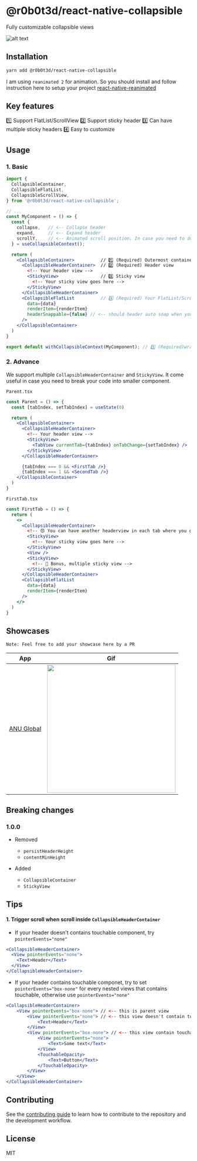 # @r0b0t3d/react-native-collapsible

Fully customizable collapsible views

![alt text](pictures/intro.gif 'Intro')

## Installation

```sh
yarn add @r0b0t3d/react-native-collapsible
```

I am using `reanimated 2` for animation. So you should install and follow instruction here to setup your project [react-native-reanimated](https://docs.swmansion.com/react-native-reanimated/docs/installation)

## Key features
1️⃣ Support FlatList/ScrollView
2️⃣ Support sticky header
3️⃣ Can have multiple sticky headers
4️⃣ Easy to customize

## Usage
### 1. Basic
```jsx
import {
  CollapsibleContainer,
  CollapsibleFlatList,
  CollapsibleScrollView,
} from '@r0b0t3d/react-native-collapsible';

// ...
const MyComponent = () => {
  const {
    collapse,   // <-- Collapse header
    expand,     // <-- Expand header
    scrollY,    // <-- Animated scroll position. In case you need to do some animation in your header or somewhere else
  } = useCollapsibleContext();

  return (
    <CollapsibleContainer>          // 1️⃣ (Required) Outermost container 
      <CollapsibleHeaderContainer>  // 2️⃣ (Required) Header view
        <!-- Your header view -->
        <StickyView>                // 3️⃣ Sticky view
          <!-- Your sticky view goes here -->
        </StickyView>
      </CollapsibleHeaderContainer>
      <CollapsibleFlatList          // 4️⃣ (Required) Your FlatList/ScrollView
        data={data}
        renderItem={renderItem}
        headerSnappable={false} // <-- should header auto snap when you release the finger
      />
    </CollapsibleContainer>
  )
}

export default withCollapsibleContext(MyComponent); // 5️⃣ (Required)wrap your component with `withCollapsibleContext`
```

### 2. Advance
We support multiple `CollapsibleHeaderContainer` and `StickyView`. It come useful in case you need to break your code into smaller component.

`Parent.tsx`
```jsx
const Parent = () => {
  const [tabIndex, setTabIndex] = useState(0)

  return (
    <CollapsibleContainer>
      <CollapsibleHeaderContainer>
        <!-- Your header view -->
        <StickyView>
          <TabView currentTab={tabIndex} onTabChange={setTabIndex} />
        </StickyView>
      </CollapsibleHeaderContainer>

      {tabIndex === 0 && <FirstTab />}
      {tabIndex === 1 && <SecondTab />}
    </CollapsibleContainer>
  )
}
```

`FirstTab.tsx`
```jsx
const FirstTab = () => {
  return (
    <>
      <CollapsibleHeaderContainer>
        <!-- 😍 You can have another headerview in each tab where you can add another StickyView there -->
        <StickyView>
          <!-- Your sticky view goes here -->
        </StickyView>
        <View />
        <StickyView>
          <!-- 🚀 Bonus, multiple sticky view -->
        </StickyView>
      </CollapsibleHeaderContainer>
      <CollapsibleFlatList
        data={data}
        renderItem={renderItem}
      />
    </>
  )
}
```

## Showcases
```
Note: Feel free to add your showcase here by a PR
```
| App         | Gif         |
| ----------- | ----------- |
| [ANU Global](https://apps.apple.com/us/app/anu-global/id1540735849) | <img src="/pictures/showcases/anu.gif" height="350"/> |

## Breaking changes

### 1.0.0

- Removed

  - `persistHeaderHeight`
  - `contentMinHeight`

- Added
  - `CollapsibleContainer`
  - `StickyView`

## Tips

#### 1. Trigger scroll when scroll inside `CollapsibleHeaderContainer`

- If your header doesn't contains touchable component, try `pointerEvents="none"`

```jsx
<CollapsibleHeaderContainer>
  <View pointerEvents="none">
    <Text>Header</Text>
  </View>
</CollapsibleHeaderContainer>
```

- If your header contains touchable componet, try to set `pointerEvents="box-none"` for every nested views that contains touchable, otherwise use `pointerEvents="none"`

```jsx
<CollapsibleHeaderContainer>
    <View pointerEvents="box-none"> // <-- this is parent view
        <View pointerEvents="none"> // <-- this view doesn't contain touchable component
            <Text>Header</Text>
        </View>
        <View pointerEvents="box-none"> // <-- this view contain touchable component
            <View pointerEvents="none">
                <Text>Some text</Text>
            </View>
            <TouchableOpacity>
                <Text>Button</Text>
            </TouchableOpacity>
        </View>
    </View>
</CollapsibleHeaderContainer>
```

## Contributing

See the [contributing guide](CONTRIBUTING.md) to learn how to contribute to the repository and the development workflow.

## License

MIT
